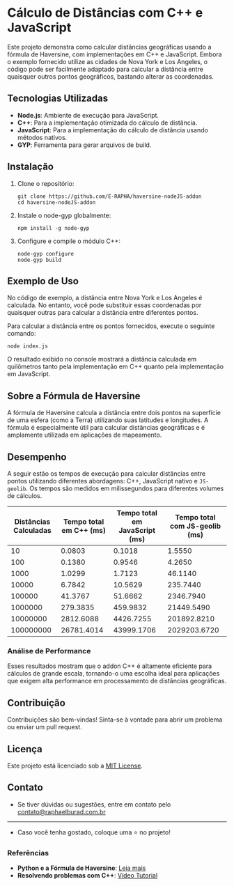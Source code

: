 # Cálculo de Distâncias com C++ e JavaScript

Este projeto demonstra como calcular distâncias geográficas usando a fórmula de Haversine, com implementações em C++ e JavaScript. Embora o exemplo fornecido utilize as cidades de Nova York e Los Angeles, o código pode ser facilmente adaptado para calcular a distância entre quaisquer outros pontos geográficos, bastando alterar as coordenadas.

## Tecnologias Utilizadas

- **Node.js**: Ambiente de execução para JavaScript.
- **C++**: Para a implementação otimizada do cálculo de distância.
- **JavaScript**: Para a implementação do cálculo de distância usando métodos nativos.
- **GYP**: Ferramenta para gerar arquivos de build.

## Instalação

1. Clone o repositório:
   
   `git clone https://github.com/E-RAPHA/haversine-nodeJS-addon` \
   `cd haversine-nodeJS-addon`
   
2. Instale o node-gyp globalmente:
   
   `npm install -g node-gyp`
   
3. Configure e compile o módulo C++:
  
   `node-gyp configure` \
   `node-gyp build`
   

## Exemplo de Uso

No código de exemplo, a distância entre Nova York e Los Angeles é calculada. No entanto, você pode substituir essas coordenadas por quaisquer outras para calcular a distância entre diferentes pontos.

Para calcular a distância entre os pontos fornecidos, execute o seguinte comando:

`node index.js`

O resultado exibido no console mostrará a distância calculada em quilômetros tanto pela implementação em C++ quanto pela implementação em JavaScript.

## Sobre a Fórmula de Haversine







A fórmula de Haversine calcula a distância entre dois pontos na superfície de uma esfera (como a Terra) utilizando suas latitudes e longitudes. A fórmula é especialmente útil para calcular distâncias geográficas e é amplamente utilizada em aplicações de mapeamento.

## Desempenho

A seguir estão os tempos de execução para calcular distâncias entre pontos utilizando diferentes abordagens: C++, JavaScript nativo e `JS-geolib`. Os tempos são medidos em milissegundos para diferentes volumes de cálculos.

| Distâncias Calculadas | Tempo total em C++ (ms) | Tempo total em JavaScript (ms) | Tempo total com JS-geolib (ms) |
|------------------------|--------------------------|--------------------------------|--------------------------------|
| 10                     | 0.0803                   | 0.1018                         | 1.5550                         |
| 100                    | 0.1380                   | 0.9546                         | 4.2650                         |
| 1000                   | 1.0299                   | 1.7123                         | 46.1140                        |
| 10000                  | 6.7842                   | 10.5629                        | 235.7440                       |
| 100000                 | 41.3767                  | 51.6662                        | 2346.7940                      |
| 1000000                | 279.3835                 | 459.9832                       | 21449.5490                     |
| 10000000               | 2812.6088                | 4426.7255                      | 201892.8210                    |
| 100000000              | 26781.4014               | 43999.1706                     | 2029203.6720                   |

### Análise de Performance


Esses resultados mostram que o addon C++ é altamente eficiente para cálculos de grande escala, tornando-o uma escolha ideal para aplicações que exigem alta performance em processamento de distâncias geográficas.

## Contribuição

Contribuições são bem-vindas! Sinta-se à vontade para abrir um problema ou enviar um pull request.

## Licença

Este projeto está licenciado sob a [MIT License](LICENSE).

## Contato

- Se tiver dúvidas ou sugestões, entre em contato pelo contato@raphaelburad.com.br

---

- Caso você tenha gostado, coloque uma ⭐ no projeto!

### Referências

*   **Python e a Fórmula de Haversine**: [Leia mais](https://louwersj.medium.com/calculate-geographic-distances-in-python-with-the-haversine-method-ed99b41ff04b)
*   **Resolvendo problemas com C++**: [Vídeo Tutorial](https://www.youtube.com/watch?v=CJqERG2rBaU)


